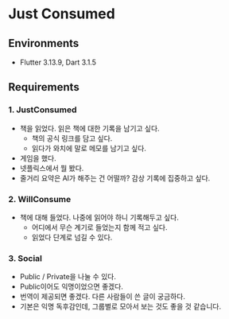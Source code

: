 # Just Consumed

## Environments
- Flutter 3.13.9, Dart 3.1.5

## Requirements

### 1. JustConsumed
- 책을 읽었다. 읽은 책에 대한 기록을 남기고 싶다.
  - 책의 공식 링크를 담고 싶다.
  - 읽다가 와치에 말로 메모를 남기고 싶다.
- 게임을 했다.
- 넷플릭스에서 뭘 봤다.
- 줄거리 요약은 AI가 해주는 건 어떨까? 감상 기록에 집중하고 싶다.

### 2. WillConsume
- 책에 대해 들었다. 나중에 읽어야 하니 기록해두고 싶다.
  - 어디에서 무슨 계기로 들었는지 함께 적고 싶다.
  - 읽었다 단계로 넘길 수 있다.

### 3. Social
- Public / Private을 나눌 수 있다.
- Public이어도 익명이었으면 좋겠다.
- 번역이 제공되면 좋겠다. 다른 사람들이 쓴 글이 궁금하다.
- 기본은 익명 독후감인데, 그룹별로 모아서 보는 것도 좋을 것 같습니다.
